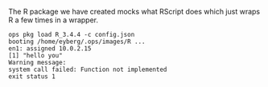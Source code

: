 The R package we have created mocks what RScript does which just wraps R
a few times in a wrapper.

```
ops pkg load R_3.4.4 -c config.json
booting /home/eyberg/.ops/images/R ...
en1: assigned 10.0.2.15
[1] "hello you"
Warning message:
system call failed: Function not implemented
exit status 1
```
